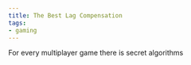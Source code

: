 ```yaml
---
title: The Best Lag Compensation
tags:
- gaming
---
```


For every multiplayer game there is secret algorithms
